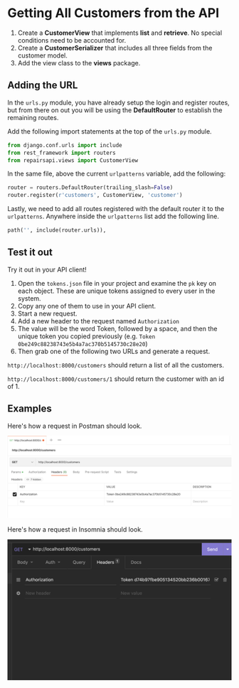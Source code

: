 # Getting All Customers from the API

1. Create a **CustomerView** that implements **list** and **retrieve**. No special conditions need to be accounted for.
2. Create a **CustomerSerializer** that includes all three fields from the customer model.
3. Add the view class to the **views** package.

## Adding the URL

In the `urls.py` module, you have already setup the login and register routes, but from there on out you will be using the **DefaultRouter** to establish the remaining routes.

Add the following import statements at the top of the `urls.py` module.

```py
from django.conf.urls import include
from rest_framework import routers
from repairsapi.views import CustomerView
```

In the same file, above the current `urlpatterns` variable, add the following:

```py
router = routers.DefaultRouter(trailing_slash=False)
router.register(r'customers', CustomerView, 'customer')
```

Lastly, we need to add all routes registered with the default router it to the `urlpatterns`. Anywhere inside the `urlpatterns` list add the following line.

```py
path('', include(router.urls)),
```

## Test it out

Try it out in your API client!

1. Open the `tokens.json` file in your project and examine the `pk` key on each object. These are unique tokens assigned to every user in the system.
2. Copy any one of them to use in your API client.
3. Start a new request.
4. Add a new header to the request named `Authorization`
5. The value will be the word Token, followed by a space, and then the unique token you copied previously (e.g. `Token 0be249c88238743e5b4a7ac370b5145730c28e20`)
6. Then grab one of the following two URLs and generate a request.

`http://localhost:8000/customers` should return a list of all the customers.

`http://localhost:8000/customers/1` should return the customer with an id of 1.

## Examples

Here's how a request in Postman should look.

![](./images/postman-authorization-header.png)

Here's how a request in Insomnia should look.

![](./images/insomnia-authorization-header.png)
